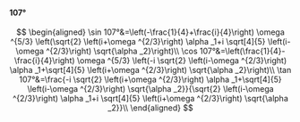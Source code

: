 #### 107°

$$
\begin{aligned}
\sin 107°&=\left(-\frac{1}{4}+\frac{i}{4}\right) \omega ^{5/3} \left(\sqrt{2} \left(i+\omega ^{2/3}\right) \alpha _1+i \sqrt[4]{5} \left(i-\omega ^{2/3}\right)
\sqrt{\alpha _2}\right)\\
\cos 107°&=\left(\frac{1}{4}-\frac{i}{4}\right) \omega ^{5/3} \left(-i \sqrt{2} \left(i-\omega ^{2/3}\right) \alpha _1+\sqrt[4]{5} \left(i+\omega ^{2/3}\right)
\sqrt{\alpha _2}\right)\\
\tan 107°&=\frac{-i \sqrt{2} \left(i+\omega ^{2/3}\right) \alpha _1+\sqrt[4]{5} \left(i-\omega ^{2/3}\right) \sqrt{\alpha _2}}{\sqrt{2} \left(i-\omega ^{2/3}\right)
\alpha _1+i \sqrt[4]{5} \left(i+\omega ^{2/3}\right) \sqrt{\alpha _2}}\\
\end{aligned}
$$

